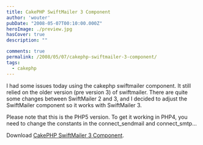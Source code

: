 ```yaml
---
title: CakePHP SwiftMailer 3 Component
author: 'wouter'
pubDate: "2008-05-07T00:10:00.000Z"
heroImage: ./preview.jpg
hasCover: true
description: ""

comments: true
permalink: /2008/05/07/cakephp-swiftmailer-3-component/
tags:
  - cakephp
---
```

I had some issues today using the cakephp swiftmailer component. It still relied on the older version (pre version 3) of swiftmailer. There are quite some changes between SwiftMailer 2 and 3, and I decided to adjust the SwiftMailer component so it works with SwiftMailer 3.

Please note that this is the PHP5 version. To get it working in PHP4, you need to change the constants in the connect\_sendmail and connect\_smtp…

Download [CakePHP SwiftMailer 3 Component][1].

 [1]: /wp-content/uploads/2008/05/swift_mailer.rar "CakePHP SwiftMailer 3 Component"